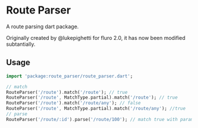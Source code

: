 # Route Parser

A route parsing dart package.

Originally created by @lukepighetti for fluro 2.0, it has now been modified subtantially.

## Usage


```dart
import 'package:route_parser/route_parser.dart';

// match 
RouteParser('/route').match('/route'); // true
RouteParser('/route', MatchType.partial).match('/route'); // true
RouteParser('/route').match('/route/any'); // false
RouteParser('/route', MatchType.partial).match('/route/any'); //true
// parse
RouteParser('/route/:id').parse('/route/100'); // match true with params['id'] = 100
```

